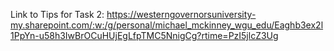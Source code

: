 Link to Tips for Task 2: https://westerngovernorsuniversity-my.sharepoint.com/:w:/g/personal/michael_mckinney_wgu_edu/Eaghb3ex2l1PpYn-u58h3IwBrOCuHUjEgLfpTMC5NnigCg?rtime=PzI5jlcZ3Ug
